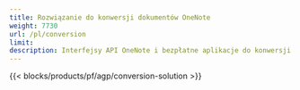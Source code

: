 ```yaml
---
title: Rozwiązanie do konwersji dokumentów OneNote 
weight: 7730
url: /pl/conversion
limit: 
description: Interfejsy API OneNote i bezpłatne aplikacje do konwersji plików OneNote do formatu PDF, obrazów i HTML
---
```


{{< blocks/products/pf/agp/conversion-solution >}} 